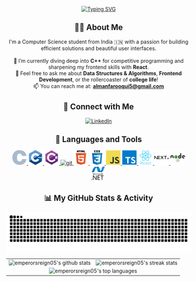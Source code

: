 <p align="center">
  <a href="https://git.io/typing-svg">
    <img src="https://readme-typing-svg.herokuapp.com?font=Fira+Code&size=28&pause=1000&color=33FF33&center=true&vCenter=true&width=500&lines=Hi+%F0%9F%91%8B%2C+I'm+Mohammad+Alman+Farooqui;A+Computer+Science+Student;A+Passionate+Developer;A+Lifelong+Learner" alt="Typing SVG">
  </a>
</p>

<h2 align="center">👨‍💻 About Me</h2>

<p align="center">
  I'm a Computer Science student from India 🇮🇳 with a passion for building efficient solutions and beautiful user interfaces.
  <br><br>
  🌱 I’m currently diving deep into <strong>C++</strong> for competitive programming and sharpening my frontend skills with <strong>React</strong>.
  <br>
  💬 Feel free to ask me about <strong>Data Structures & Algorithms</strong>, <strong>Frontend Development</strong>, or the rollercoaster of <strong>college life</strong>!
  <br>
  📫 You can reach me at: <strong><a href="mailto:almanfarooqui5@gmail.com">almanfarooqui5@gmail.com</a></strong>
</p>

<h2 align="center">🤝 Connect with Me</h2>
<p align="center">
  <a href="https://www.linkedin.com/in/mohammad-alman-farooqui-10a2b6256/" target="_blank">
    <img src="https://img.shields.io/badge/LinkedIn-0077B5?style=for-the-badge&logo=linkedin&logoColor=white" alt="LinkedIn">
  </a>
  </p>

<h2 align="center">🚀 Languages and Tools</h2>
<p align="center">
    <a href="https://www.cprogramming.com/" target="_blank" rel="noreferrer"> <img src="https://raw.githubusercontent.com/devicons/devicon/master/icons/c/c-original.svg" alt="c" width="40" height="40"/> </a>
    <a href="https://www.w3schools.com/cpp/" target="_blank" rel="noreferrer"> <img src="https://raw.githubusercontent.com/devicons/devicon/master/icons/cplusplus/cplusplus-original.svg" alt="cplusplus" width="40" height="40"/> </a>
    <a href="https://www.w3schools.com/cs/" target="_blank" rel="noreferrer"> <img src="https://raw.githubusercontent.com/devicons/devicon/master/icons/csharp/csharp-original.svg" alt="csharp" width="40" height="40"/> </a>
    <a href="https://git-scm.com/" target="_blank" rel="noreferrer"> <img src="https://www.vectorlogo.zone/logos/git-scm/git-scm-icon.svg" alt="git" width="40" height="40"/> </a>
    <a href="https://www.w3.org/html/" target="_blank" rel="noreferrer"> <img src="https://raw.githubusercontent.com/devicons/devicon/master/icons/html5/html5-original-wordmark.svg" alt="html5" width="40" height="40"/> </a>
    <a href="https://www.w3schools.com/css/" target="_blank" rel="noreferrer"> <img src="https://raw.githubusercontent.com/devicons/devicon/master/icons/css3/css3-original-wordmark.svg" alt="css3" width="40" height="40"/> </a>
    <a href="https://developer.mozilla.org/en-US/docs/Web/JavaScript" target="_blank" rel="noreferrer"> <img src="https://raw.githubusercontent.com/devicons/devicon/master/icons/javascript/javascript-original.svg" alt="javascript" width="40" height="40"/> </a>
    <a href="https://www.typescriptlang.org/" target="_blank" rel="noreferrer"> <img src="https://raw.githubusercontent.com/devicons/devicon/master/icons/typescript/typescript-original.svg" alt="typescript" width="40" height="40"/> </a>
    <a href="https://reactjs.org/" target="_blank" rel="noreferrer"> <img src="https://raw.githubusercontent.com/devicons/devicon/master/icons/react/react-original-wordmark.svg" alt="react" width="40" height="40"/> </a>
    <a href="https://nextjs.org/" target="_blank" rel="noreferrer"> <img src="https://raw.githubusercontent.com/devicons/devicon/master/icons/nextjs/nextjs-original-wordmark.svg" alt="nextjs" width="40" height="40"/> </a>
    <a href="https://nodejs.org" target="_blank" rel="noreferrer"> <img src="https://raw.githubusercontent.com/devicons/devicon/master/icons/nodejs/nodejs-original-wordmark.svg" alt="nodejs" width="40" height="40"/> </a>
    <a href="https://dotnet.microsoft.com/" target="_blank" rel="noreferrer"> <img src="https://raw.githubusercontent.com/devicons/devicon/master/icons/dot-net/dot-net-original-wordmark.svg" alt="dotnet" width="40" height="40"/> </a>
</p>

<h2 align="center">📊 My GitHub Stats & Activity</h2>

<p align="center">
  <img src="https://raw.githubusercontent.com/emperorsreign05/emperorsreign05/output/github-contribution-grid-snake.svg" alt="contribution snake">
</p>

<div align="center">
  <table align="center">
    <tr align="center">
      <td>
        <img src="https://github-readme-stats.vercel.app/api?username=emperorsreign05&show_icons=true&locale=en&theme=tokyonight&count_private=true" alt="emperorsreign05's github stats" />
      </td>
      <td>
        <img src="https://github-readme-streak-stats.herokuapp.com/?user=emperorsreign05&theme=tokyonight" alt="emperorsreign05's streak stats" />
      </td>
    </tr>
    <tr>
      <td colspan="2" align="center">
        <img src="https://github-readme-stats.vercel.app/api/top-langs?username=emperorsreign05&show_icons=true&locale=en&layout=compact&theme=tokyonight" alt="emperorsreign05's top languages" />
      </td>
    </tr>
  </table>
</div>
